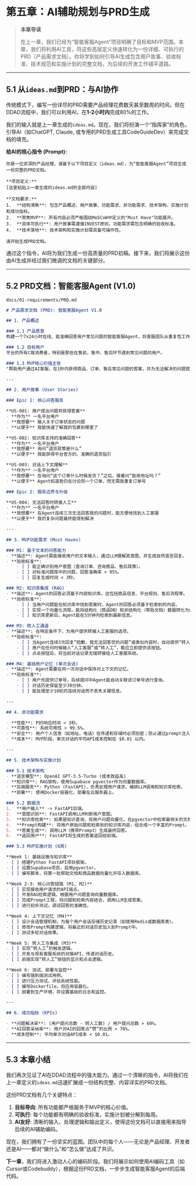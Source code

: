 # 第五章：AI辅助规划与PRD生成

> **本章导读**
>
> 在上一章，我们已经为“智能客服Agent”项目明确了目标和MVP范围。本章，我们将利用AI工具，将这些高层定义快速转化为一份详细、可执行的PRD（产品需求文档）。你将学到如何引导AI生成包含用户故事、验收标准、技术规范和实施计划的完整文档，为后续的开发工作铺平道路。

---

## 5.1 从`ideas.md`到PRD：与AI协作

传统模式下，编写一份详尽的PRD需要产品经理花费数天甚至数周的时间。但在DDAD流程中，我们可以利用AI，在**1-2小时内**完成80%的工作。

我们的输入就是上一章生成的`ideas.md`。现在，我们将扮演一个“指挥家”的角色，引导AI（如ChatGPT, Claude, 或专用的PRD生成工具CodeGuideDev）来完成文档的填充。

**给AI的核心指令 (Prompt):**

```
你是一位资深的产品经理，请基于以下项目定义（ideas.md），为“智能客服Agent”项目生成一份完整的PRD文档。

**项目定义:**
[这里粘贴上一章生成的ideas.md的全部内容]

**文档要求:**
1.  **结构清晰**: 包含产品概述、用户故事、功能需求、非功能需求、技术架构、实施计划和成功指标。
2.  **聚焦MVP**: 所有内容必须严格围绕MoSCoW中定义的"Must Have"功能展开。
3.  **具体可执行**: 用户故事需遵循INVEST原则，功能需求需包含明确的验收标准。
4.  **技术落地**: 技术架构和实施计划需具备可操作性。

请开始生成PRD文档。
```

通过这个指令，AI将为我们生成一份高质量的PRD初稿。接下来，我们将展示这份由AI生成并经过我们微调的文档的关键部分。

---

## 5.2 PRD文档：智能客服Agent (V1.0)

`docs/01-requirements/PRD.md`

```markdown
# 产品需求文档 (PRD): 智能客服Agent V1.0

## 1. 产品概述

### 1.1 产品愿景
构建一个7x24小时在线、能准确回答用户常见问题的智能客服Agent，将客服团队从重复性工作中解放出来，专注于处理复杂和高价值的交互。

### 1.2 目标用户
平台的所有C端消费者，特别是那些在售前、售中、售后环节遇到常见问题的用户。

### 1.3 MVP核心价值主张
"帮助用户通过AI客服，在1秒内获得商品、订单、售后常见问题的答案，并为无法解决的问题提供无缝转接人工的通道。"

---

## 2. 用户故事 (User Stories)

### Epic 1: 核心问答服务

**US-001: 用户提出问题并获得答案**
- **作为** 一名平台用户
- **我想要** 输入关于订单状态的问题
- **以便于** 我能快速了解我的包裹到哪里了

**US-002: 知识库支持的准确回答**
- **作为** 一名平台用户
- **我想要** 询问“退货政策是什么”
- **以便于** 我能获得平台官方的、准确的退货指引

**US-003: 对话上下文理解**
- **作为** 一名平台用户
- **我想要** 在询问“这个订单什么时候发货？”之后，接着问“能改地址吗？”
- **以便于** Agent知道我仍在讨论同一个订单，而无需我重复订单号

### Epic 2: 服务边界与升级

**US-004: 无法回答时转接人工**
- **作为** 一名平台用户
- **我想要** 在Agent连续三次无法回答我的问题时，能方便地找到人工客服
- **以便于** 我的复杂问题最终能得到解决

---

## 3. MVP功能需求 (Must Haves)

### M1: 基于文本的问答能力
- **描述**: Agent需能接收用户的文本输入，通过LLM理解其意图，并生成自然语言回复。
- **验收标准**:
    - [ ] 能正确识别用户意图（查询订单、咨询商品、售后政策）。
    - [ ] 对标准问题库中的问题，回答准确率 > 95%。
    - [ ] 回复生成时间 < 3秒。

### M2: 知识库集成 (RAG)
- **描述**: Agent的回答必须基于内部知识库。这包括商品信息、平台规则、售后流程等。
- **验收标准**:
    - [ ] 当用户问题能在知识库中找到答案时，Agent的回答必须基于检索到的内容。
    - [ ] 实现一个向量化流程，能将结构化（商品DB）和非结构化（帮助文档）数据转化为向量存入数据库。
    - [ ] 知识库更新后，Agent能在5分钟内检索到最新信息。

### M3: 转人工通道
- **描述**: 在特定条件下，为用户提供转接人工客服的选项。
- **验收标准**:
    - [ ] 当Agent连续3次回复“抱歉，我无法回答您的问题”或类似内容时，自动提供“转人工客服”按钮。
    - [ ] 用户在任何时候输入“人工客服”或“转人工”，都应立即提供该按钮。
    - [ ] 点击按钮后，将当前对话记录无缝转接给人工客服系统。

### M4: 基础用户记忆 (单次会话)
- **描述**: Agent需要在同一次对话中保持对上下文的记忆。
- **验收标准**:
    - [ ] 用户先提供订单号，后续提问中Agent能自动关联该订单号进行查询。
    - [ ] 对话历史保留至少30分钟。
    - [ ] 能处理至少10轮的连续对话而不丢失关键信息。

---

## 4. 非功能需求

- **性能**: P95响应时间 < 3秒。
- **可靠性**: 系统可用性 > 99.5%。
- **安全**: 用户个人信息（如地址、电话）在传递和存储时必须加密；防止通过prompt注入攻击获取敏感信息。
- **成本**: MVP阶段，单次对话的平均API成本控制在 $0.01 以内。

---

## 5. 技术架构与实施计划

### 5.1 技术架构
- **语言模型**: OpenAI GPT-3.5-Turbo (成本效益高)
- **知识库**: RAG架构，使用Supabase pgvector作为向量数据库。
- **后端服务**: Python (FastAPI)，负责处理用户请求、编排LLM调用和知识库检索。
- **部署**: 使用Docker容器化，部署在云服务器上。

### 5.2 数据流
1.  **用户输入** -> FastAPI后端。
2.  **意图识别**: FastAPI调用LLM判断用户意图。
3.  **知识库检索**: 如果是知识查询，将用户问题向量化，在pgvector中检索最相关的文档片段。
4.  **Prompt构建**: 将用户原始问题和检索到的知识库内容，组合成一个丰富的Prompt。
5.  **答案生成**: 调用LLM（携带Prompt）生成最终回答。
6.  **返回用户**: FastAPI将生成的答案返回给前端。

### 5.3 MVP实施计划 (6周)

**Week 1: 基础设施与知识库**
- [ ] 搭建Python FastAPI项目框架。
- [ ] 设置Supabase项目，启用pgvector。
- [ ] 编写脚本，将第一批帮助文档和商品数据向量化并存入数据库。

**Week 2-3: 核心问答链路 (M1, M2)**
- [ ] 实现接收用户请求的API端点。
- [ ] 开发RAG检索逻辑，根据用户问题查询向量数据库。
- [ ] 完成Prompt工程，将问题和检索内容结合，调用LLM生成答案。
- [ ] 进行初步测试，调试回答的准确性。

**Week 4: 上下文记忆 (M4)**
- [ ] 设计会话管理机制，为每个用户会话存储历史记录（如使用Redis或数据库表）。
- [ ] 修改Prompt构建逻辑，将最近的对话历史加入到Prompt中。
- [ ] 测试多轮对话效果。

**Week 5: 转人工与集成 (M3)**
- [ ] 实现“转人工”的触发逻辑。
- [ ] 开发与现有客服系统的对接API，传递对话历史。
- [ ] 前端实现“转人工”按钮的显示和点击逻辑。

**Week 6: 测试、部署与监控**
- [ ] 编写端到端测试用例。
- [ ] 进行压力测试，评估系统性能。
- [ ] 编写Dockerfile，将应用容器化。
- [ ] 部署到生产环境，并设置基础的日志和监控。

---

## 6. 成功指标 (KPIs)

- **问题解决率**: (用户提问总数 - 转人工数) / 用户提问总数 > 60%。
- **AI回答采纳率**: 用户对AI的回答点“赞”的比例 > 70%。
- **成本控制**: 平均单次对话API成本 < $0.01。

```

---

## 5.3 本章小结

我们再次见证了AI在DDAD流程中的强大能力。通过一个清晰的指令，AI将我们在上一章定义的`ideas.md`迅速扩展成一份结构完整、内容详实的PRD文档。

这份PRD文档有几个关键特点：
1.  **目标导向**: 所有功能都严格服务于MVP的核心价值。
2.  **可执行**: 每个功能都有明确的验收标准，实施计划被分解到每周。
3.  **AI友好**: 清晰的输入、处理逻辑和输出定义，使得这份文档可以直接用来指导后续的AI辅助编码。

现在，我们拥有了一份坚实的蓝图。团队中的每个人——无论是产品经理、开发者还是AI——都对“做什么”和“怎么做”达成了共识。

**下一章**，我们将进入激动人心的编码阶段。我们将展示如何使用AI编码工具（如Cursor或Codebuddy），根据这份PRD文档，一步步生成智能客服Agent的后端代码。
